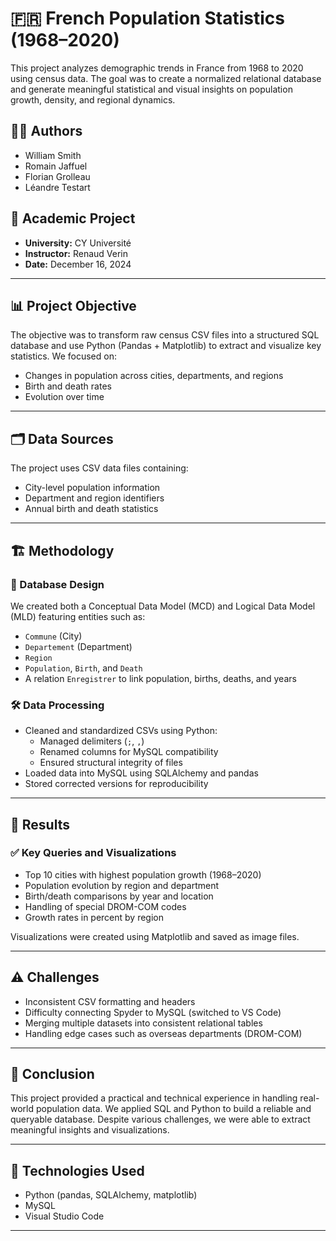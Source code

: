 # 🇫🇷 French Population Statistics (1968–2020)

This project analyzes demographic trends in France from 1968 to 2020 using census data. The goal was to create a normalized relational database and generate meaningful statistical and visual insights on population growth, density, and regional dynamics.

## 👨‍💻 Authors
- William Smith  
- Romain Jaffuel  
- Florian Grolleau  
- Léandre Testart

## 📅 Academic Project
- **University:** CY Université  
- **Instructor:** Renaud Verin  
- **Date:** December 16, 2024

---

## 📊 Project Objective

The objective was to transform raw census CSV files into a structured SQL database and use Python (Pandas + Matplotlib) to extract and visualize key statistics. We focused on:
- Changes in population across cities, departments, and regions
- Birth and death rates
- Evolution over time

---

## 🗂️ Data Sources

The project uses CSV data files containing:
- City-level population information
- Department and region identifiers
- Annual birth and death statistics

---

## 🏗️ Methodology

### 📐 Database Design
We created both a Conceptual Data Model (MCD) and Logical Data Model (MLD) featuring entities such as:
- `Commune` (City)
- `Departement` (Department)
- `Region`
- `Population`, `Birth`, and `Death`
- A relation `Enregistrer` to link population, births, deaths, and years

### 🛠️ Data Processing
- Cleaned and standardized CSVs using Python:
  - Managed delimiters (`;`, `,`)
  - Renamed columns for MySQL compatibility
  - Ensured structural integrity of files
- Loaded data into MySQL using SQLAlchemy and pandas
- Stored corrected versions for reproducibility

---

## 🧪 Results

### ✅ Key Queries and Visualizations
- Top 10 cities with highest population growth (1968–2020)
- Population evolution by region and department
- Birth/death comparisons by year and location
- Handling of special DROM-COM codes
- Growth rates in percent by region

Visualizations were created using Matplotlib and saved as image files.

---

## ⚠️ Challenges

- Inconsistent CSV formatting and headers
- Difficulty connecting Spyder to MySQL (switched to VS Code)
- Merging multiple datasets into consistent relational tables
- Handling edge cases such as overseas departments (DROM-COM)

---

## 📌 Conclusion

This project provided a practical and technical experience in handling real-world population data. We applied SQL and Python to build a reliable and queryable database. Despite various challenges, we were able to extract meaningful insights and visualizations.

---

## 🧰 Technologies Used

- Python (pandas, SQLAlchemy, matplotlib)
- MySQL
- Visual Studio Code

---
